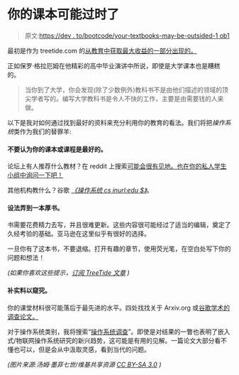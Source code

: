 # 你的课本可能过时了

> 原文:[https://dev . to/bootcode/your-textbooks-may-be-outsided-1 ob1](https://dev.to/bootcode/your-textbooks-might-be-outdated-1ob1)

最初是作为 treetide.com 的[从教育中获取最大收益的一部分出现的。](https://treetide.com/posts/getting-max-from-education)

正如保罗·格拉厄姆在他精彩的高中毕业演讲中所说，即使是大学课本也是糟糕的。

> 当你到了大学，你会发现(除了少数例外)教科书不是由他们描述的领域的顶尖学者写的。编写大学教科书是令人不快的工作，主要是由需要钱的人来做。

以下是我对如何通过找到最好的资料来充分利用你的教育的看法。我们将把*操作系统*类作为我们的替罪羊:

#### 不要认为你的课本或课程是最好的。

论坛上有人推荐什么教材？在 reddit 上搜索[可能会很有见地。也在你的私人学生小组中询问一下吧！](https://www.reddit.com/r/books/comments/d2jlf/best_introductory_textbooks_to_your_field_ill/)

其他机构教什么？谷歌 [*《操作系统 cs inurl:edu $》*](https://www.google.com/search?q=operating+systems+cs+inurl%3Aedu%24)。

#### 设法弄到一本厚书。

书需要花费精力去写，并且很难更新。这些内容很可能经过了适当的编辑，奠定了久经考验的基础。亚马逊在这里似乎有很好的选择。

一旦你有了这本书，不要退缩。打开有趣的章节，使用荧光笔，在空白处写下你的问题和想法！

*(如果你喜欢这些提示，[订阅 TreeTide 文章](https://treetide.com/subscribe) )*

#### [](#complement-solid-material-with-a-peek-into-research)补实料以窥究。

你的课堂材料很可能落后于最先进的水平。四处找找关于 Arxiv.org 或[谷歌学术](https://arxiv.org/)[的调查论文。](https://scholar.google.com)

对于操作系统类别，我将搜索“[操作系统调查](https://scholar.google.com/scholar?q=operating+systems+survey)”。即使是对结果的一瞥也表明了嵌入式/物联网操作系统研究的新兴趋势，这可能是有用的见解。一篇论文大部分看不懂也可以，但是会从中汲取灵感，看到当代的问题。

*(图片来源:汤姆·墨菲七世/维基共享资源 [CC BY-SA 3.0](http://creativecommons.org/licenses/by-sa/3.0/) )*
